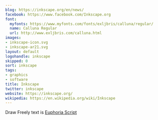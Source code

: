 ```yaml
---
blog: https://inkscape.org/en/news/
facebook: https://www.facebook.com/Inkscape.org
font:
  myfonts: https://www.myfonts.com/fonts/exljbris/calluna/regular/
  name: Calluna Regular
  url: http://www.exljbris.com/calluna.html
images:
- inkscape-icon.svg
- inkscape-ar21.svg
layout: default
logohandle: inkscape
skipped: 0
sort: inkscape
tags:
- graphics
- software
title: Inkscape
twitter: inkscape
website: https://inkscape.org/
wikipedia: https://en.wikipedia.org/wiki/Inkscape
---
```


Draw Freely text is [Euphoria Script](https://fonts.google.com/specimen/Euphoria+Script)
